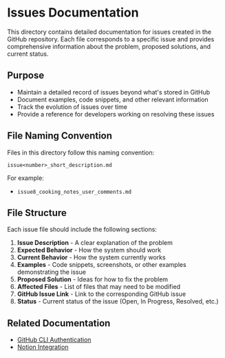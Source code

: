# Issues Documentation

This directory contains detailed documentation for issues created in the GitHub repository. Each file corresponds to a specific issue and provides comprehensive information about the problem, proposed solutions, and current status.

## Purpose

- Maintain a detailed record of issues beyond what's stored in GitHub
- Document examples, code snippets, and other relevant information
- Track the evolution of issues over time
- Provide a reference for developers working on resolving these issues

## File Naming Convention

Files in this directory follow this naming convention:

```
issue<number>_short_description.md
```

For example:
- `issue8_cooking_notes_user_comments.md`

## File Structure

Each issue file should include the following sections:

1. **Issue Description** - A clear explanation of the problem
2. **Expected Behavior** - How the system should work
3. **Current Behavior** - How the system currently works
4. **Examples** - Code snippets, screenshots, or other examples demonstrating the issue
5. **Proposed Solution** - Ideas for how to fix the problem
6. **Affected Files** - List of files that may need to be modified
7. **GitHub Issue Link** - Link to the corresponding GitHub issue
8. **Status** - Current status of the issue (Open, In Progress, Resolved, etc.)

## Related Documentation

- [GitHub CLI Authentication](../github_cli_auth.md)
- [Notion Integration](../notion_integration.md)
